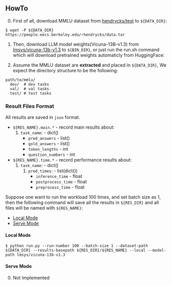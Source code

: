 ## HowTo

0. First of all, download MMLU dataset from [hendrycks/test](https://github.com/hendrycks/test) to `${DATA_DIR}`:
```
$ wget -P ${DATA_DIR} https://people.eecs.berkeley.edu/~hendrycks/data.tar
```

1. Then, download LLM model weights(Vicuna-13B-v1.3) from [lmsys/vicuna-13b-v1.3](https://huggingface.co/lmsys/vicuna-13b-v1.3) to `${BIN_DIR}`, or just run the run.sh command which will download pretrained weights automaticly from HuggingFace:

2. Assume the MMLU dataset are **extracted** and placed in `${DATA_DIR}`, We expect the directory structure to be the following:
```
path/to/mmlu/
  dev/  # dev tasks
  val/  # val tasks
  test/ # test tasks
```

### Result Files Format
All results are saved in `json` format.
* `${RES_NAME}.main.*` - record main results about:
    1. `task_name`: - dict()
        - `pred_answers` - list()
        - `gold_answers` - list()
        - `token_lengths` - int
        - `question_numbers` - int
* `${RES_NAME}.time.*` - record performance results about:
    1. `task_name`: - dict()
        1. `pred_times`: - list(dict())
            - `inference_time` - float
            - `postprocess_time` - float
            - `preprocess_time` - float

Suppose one want to run the workload 100 times, and set batch size as 1, then the following command will save all the results in `${RES_DIR}` and all files will be named with `${RES_NAME}`:
- <a href='#local'>Local Mode</a>
- <a href='#serve'>Serve Mode</a>

#### <a id='local'>Local Mode</a>
```
$ python run.py --run-number 100 --batch-size 1 --dataset-path ${DATA_DIR} --results-basepath ${RES_DIR}/${RES_NAME} --local --model-path lmsys/vicuna-13b-v1.3
```

#### <a id='serve'>Serve Mode</a>

0. Not Implemented

